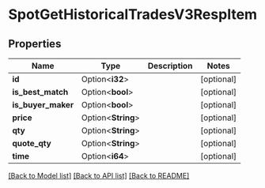 # SpotGetHistoricalTradesV3RespItem

## Properties

Name | Type | Description | Notes
------------ | ------------- | ------------- | -------------
**id** | Option<**i32**> |  | [optional]
**is_best_match** | Option<**bool**> |  | [optional]
**is_buyer_maker** | Option<**bool**> |  | [optional]
**price** | Option<**String**> |  | [optional]
**qty** | Option<**String**> |  | [optional]
**quote_qty** | Option<**String**> |  | [optional]
**time** | Option<**i64**> |  | [optional]

[[Back to Model list]](../README.md#documentation-for-models) [[Back to API list]](../README.md#documentation-for-api-endpoints) [[Back to README]](../README.md)


